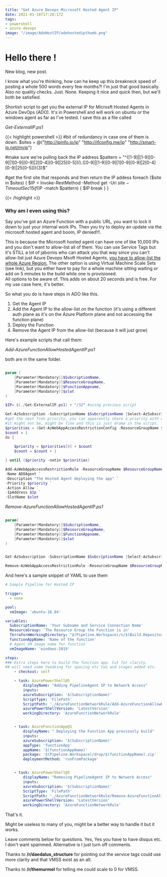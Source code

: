 ```yaml
---
title: "Get Azure Devops Microsoft Hosted Agent IP"
date: 2021-01-16T17:28:17Z
tags: 
- powershell
- azure devops
image: "/image/AdoHostIP/adohostedipthumb.png"
---
```


# Hello there ! 
New blog, new post.  

I know what you're thinking, how can he keep up this breakneck speed of posting a whole 500 words every few months?!
I'm just that good basically. Also no quality checks. Just. None. 
Keeping it nice and quick then, but we'll both be satisfied. 

Shortish script to get you the external IP for Microsft Hosted Agents in Azure DevOps (ADO).
It's in Powershell and will work on ubuntu or the windows agent as far as I've tested. 
I save this as a file called 

*Get-ExternalIP.ps1*

{{< highlight powershell >}}
#bit of redundancy in case one of them is down.
$sites = @("http://ipinfo.io/ip"
"http://ifconfig.me/ip"
"http://smart-ip.net/myip")

#make sure we're pulling back the IP address
$pattern = "^([1-9]|[1-9][0-9]|1[0-9][0-9]|2[0-4][0-9]|25[0-5])(\.([0-9]|[1-9][0-9]|1[0-9][0-9]|2[0-4][0-9]|25[0-5])){3}$"

#get the first site that responds and then return the IP addess
foreach ($site in $sites) {
    $IP = Invoke-RestMethod -Method get -Uri $site -TimeoutSec 15
    if ($IP -match $pattern) {
        $IP 
        break
    }
}

{{< /highlight >}}

### Why am I even using this?

Say you've got an Azure Function with a public URL, you want to lock it down to just your internal work IPs.
Then you try to deploy an update via the microsoft hosted agent and boom, IP denied!!!.

This is because the Microsoft hosted agent can have one of like 10,000 IPs and you don't want to allow-list all of them.
You can use Service Tags but it's STILL a lot of jabornis who can attack you that way since you can't allow-list just Azure Devops Msoft Hosted Agents, [you have to allow-list the whole Azure Region.](https://devblogs.microsoft.com/devops/azure-devops-service-tag-released/#:~:text=Service%20Tags%20are%20a%20convenient%20way%20for%20customers,NSGs%20or%20firewalls%20programmatically%20using%20Powershell%20and%20CLI.)
The other option is using Virtual Machine Scale Sets (see link), but you either have to pay for a whole machine sitting waiting or add on 5 minutes to the build while one is provisioned.  
All options to be aware of. This adds on about 20 seconds and is free. For my use case here, it's better.  


So what you do is have steps in ADO like this.

1. Get the Agent IP
2. Add the Agent IP to the allow-list on the function (it's using a different auth plane as it's on the Azure Platform plane and not accessing the function plane)
3. Deploy the Function
4. Remove the Agent IP from the allow-list (because it will just grow)


Here's example scripts that call them:

*Add-AzureFunctionAllowHostedAgentIP.ps1*

both are in the same folder. 

```Powershell

param (
    [Parameter(Mandatory)]$SubcriptionName,
    [Parameter(Mandatory)]$ResourceGroupName,
    [Parameter(Mandatory)]$FunctionAppname, 
    [Parameter(Mandatory)]$slot 
)

$IP= $(./Get-ExternalIP.ps1) + "/32" #using previous script

Get-AzSubscription -SubscriptionName $SubcriptionName |Select-AzSubscription
#get the next free priority, you can apparently share a priority with other things but it seems bad practice. 
#it might not be, might be fine and this is just drama in the script. 
$priorities = (Get-AzWebAppAccessRestrictionConfig -ResourceGroupName $ResourceGroupName -Name $FunctionAppname -SlotName $slot).MainSiteAccessRestrictions.Priority| Sort-Object 
$count = 1
do {
    
    $priority = $priorities[0] + $count
    $count = $count + 1

} until ($priority -notin $priorities)

Add-AzWebAppAccessRestrictionRule -ResourceGroupName $ResourceGroupName -WebAppName $FunctionAppname `
-Name ADOAgent `
-Description "The Hosted Agent deploying the app" `
-Priority $priority `
-Action Allow `
-IpAddress $Ip `
-SlotName $slot
```


*Remove-AzureFunctionAllowHostedAgentIP.ps1*


```Powershell

param(
    [Parameter(Mandatory)]$SubcriptionName, 
    [Parameter(Mandatory)]$ResourceGroupName,
    [Parameter(Mandatory)]$FunctionAppname,
    [Parameter(Mandatory)]$slot 
)


Get-AzSubscription -SubscriptionName $SubcriptionName |Select-AzSubscription

Remove-AzWebAppAccessRestrictionRule -ResourceGroupName $ResourceGroupName -WebAppName $FunctionAppname -Name ADOAgent -SlotName $slot

```


And here's a sample snippet of YAML to use them

```yaml
# Sample Pipeline for Hosted IP

trigger:
  - none

pool:
  vmImage: 'ubuntu-16.04'

variables: 
  SubscriptionName: 'Your Subname and Service Connection Name'
  ResourceGroup: 'The Resource Group the Function is in'
  TerraformWorkingDirectory: "$(Pipeline.Workspace)/s/$(Build.Repository.Name)"
  functionAppName: 'Name of the function'
  # Agent VM image name for function
  vmImageName: 'windows-2019'

steps:
### Extra steps here to build the function app. Cut for clarity.
## will need some tweaking for spacing etc too and stages added etc. 
    - checkout: self

    - task: AzurePowerShell@5
        displayName: "Adding PipelineAgent IP to Network Access"
        inputs:
        azureSubscription: '$(SubscriptionName)'
        ScriptType: 'FilePath'
        ScriptPath: './AzureFunctionNetworkRule/Add-AzureFunctionAllowHostedAgentIP.ps1'
        azurePowerShellVersion: 'LatestVersion'
        workingDirectory: 'AzureFunctionNetworkRule'


    - task: AzureFunctionApp@1
        displayName: " Deploying the Function App previously build"
        inputs:
        azureSubscription: '$(SubscriptionName)'
        appType: 'functionApp'
        appName: '$(functionAppName)'
        package: '$(Pipeline.Workspace)/drop/$(functionAppName).zip'
        deploymentMethod: 'runFromPackage'


    - task: AzurePowerShell@5
        displayName: "Removing PipelineAgent IP to Network Access"
        inputs:
        azureSubscription: '$(SubscriptionName)'
        ScriptType: 'FilePath'
        ScriptPath: './AzureFunctionNetworkRule/Remove-AzureFunctionAllowHostedAgentIP.ps1'
        azurePowerShellVersion: 'LatestVersion'
        workingDirectory: 'AzureFunctionNetworkRule'


```

That's it. 

Might be useless to many of you, might be a better way to handle it but it works.  

Leave comments below for questions. Yes, Yes you have to have disqus etc. I don't want spammed.
Alternative is I just turn off comments. 

Thanks to  **/r/daedalus_structure** for pointing out the service tags could use more clarity and that VMSS exist as an alt.

Thanks to **/r/themurmel** for telling me could scale to 0 for VMSS.